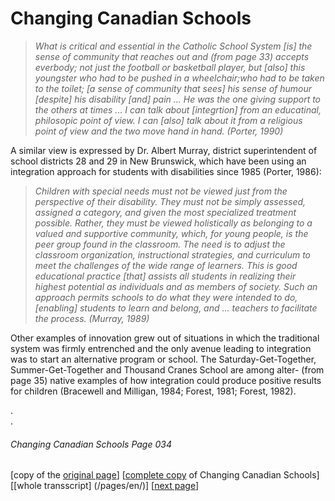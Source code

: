 # Changing Canadian Schools
> *What is critical and essential in the Catholic School System [is] the sense of community that reaches out and (from page 33)
accepts everbody; not just the football or basketball player, but [also] this youngster who had to be pushed in a wheelchair;who had to be taken to the toilet; [a sense of community that sees] his sense of humour [despite] his disability [and] pain ... He was the one giving support to the others at times ... I can talk about [integrtion] from an educatinal, philosopic point of view. I can [also] talk about it from a religious point of view and the two move hand in hand. (Porter, 1990)*  

A similar view is expressed by Dr. Albert Murray, district superintendent of school districts 28 and 29 in New Brunswick, which have been using an integration approach for students with disabilities since 1985 (Porter, 1986):  

> *Children with special needs must not be viewed just from the perspective of their disability. They must not be simply assessed, assigned a category, and given the most specialized treatment possible. Rather, they must be viewed holistically as belonging to a valued and supportive community, which, for young people, is the peer group found in the classroom. The need is to adjust the classroom organization, instructional strategies, and curriculum to meet the challenges of the wide range of learners. This is good educational practice [that] assists all students in realizing their highest potential as individuals and as members of society. Such an approach permits schools to do what they were intended to do, [enabling] students to learn and belong, and ... teachers to facilitate the process. (Murray, 1989)*  

Other examples of innovation grew out of situations in which the traditional system was firmly entrenched and the only avenue leading to integration was to start an alternative program or school. The Saturday-Get-Together, Summer-Get-Together and Thousand Cranes School are among alter- (from page 35) native examples of how integration could produce positive results for children (Bracewell and Milligan, 1984; Forest,
1981; Forest, 1982).

.  
.  

###### Changing Canadian Schools Page 034

[copy of the [original page](/copies-from-original/CCS034.png)]
[[complete copy](/copies-from-original/BestCopy_Changing_Canadian_Schools_Perspectives_on_Disability_and_Inclusion.pdf) of Changing Canadian Schools]
[[whole transscript] (/pages/en/)]
[[next page](Changing_Canadian_Schools-035)]

